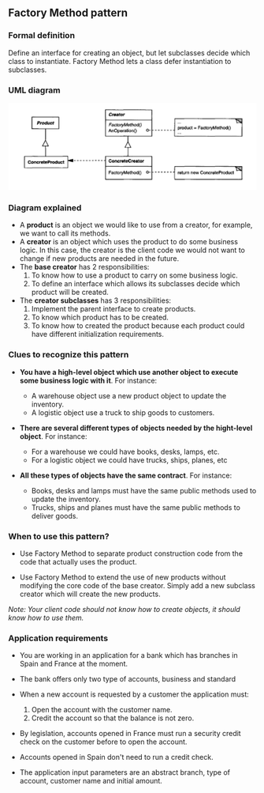 ## Factory Method pattern

### Formal definition

Define an interface for creating an object, but let subclasses decide which class to instantiate. Factory Method lets a class defer instantiation to subclasses.

### UML diagram

![Source book: Design Patterns, Elements of Reusable Object-Oriented Software](https://github.com/osotorrio/designpatterns/blob/master/GangOfFour.Patterns/Creational/FactoryMethod/uml_diagram.png)

### Diagram explained

- A **product** is an object we would like to use from a creator, for example, we want to call its methods.
- A **creator** is an object which uses the product to do some business logic. In this case, the creator is the client code we would not want to change if new products are needed in the future.
- The **base creator** has 2 responsibilities:
    1. To know how to use a product to carry on some business logic.
    2. To define an interface which allows its subclasses decide which product will be created.
- The **creator subclasses** has 3 responsibilities:
    1. Implement the parent interface to create products.
    2. To know which product has to be created.
    3. To know how to created the product because each product could have different initialization requirements.

### Clues to recognize this pattern

- **You have a high-level object which use another object to execute some business logic with it**. For instance:

  - A warehouse object use a new product object to update the inventory.
  - A logistic object use a truck to ship goods to customers.

- **There are several different types of objects needed by the hight-level object**. For instance:

  - For a warehouse we could have books, desks, lamps, etc.
  - For a logistic object we could have trucks, ships, planes, etc

- **All these types of objects have the same contract**. For instance:
  - Books, desks and lamps must have the same public methods used to update the inventory.
  - Trucks, ships and planes must have the same public methods to deliver goods.

### When to use this pattern?

- Use Factory Method to separate product construction code from the code that actually uses the product.

- Use Factory Method to extend the use of new products without modifying the core code of the base creator. Simply add a new subclass creator which will create the new products.

_Note: Your client code should not know how to create objects, it should know how to use them._

### Application requirements

- You are working in an application for a bank which has branches in Spain and France at the moment.
- The bank offers only two type of accounts, business and standard
- When a new account is requested by a customer the application must:

    1. Open the account with the customer name.
    2. Credit the account so that the balance is not zero.

- By legislation, accounts opened in France must run a security credit check on the customer before to open the account.
- Accounts opened in Spain don't need to run a credit check.

- The application input parameters are an abstract branch, type of account, customer name and initial amount.
